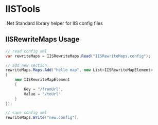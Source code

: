 # IISTools
.Net Standard library helper for IIS config files

## IISRewriteMaps Usage

```C#
// read config xml
var rewriteMaps = IISRewriteMaps.Read("IISRewriteMaps.config");

// add new section
rewriteMaps.Maps.Add("hello map", new List<IISRewriteMapElement>
{
	new IISRewriteMapElement
	{
		Key = "/fromUrl",
		Value = "/toUrl"
	}
});

// save config xml
rewriteMaps.Write("new.config");